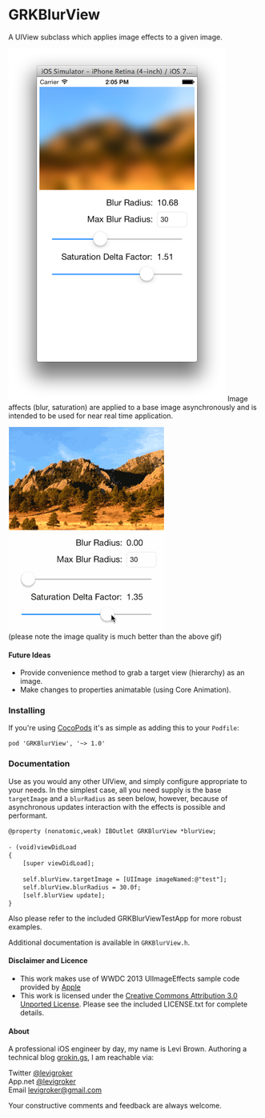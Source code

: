 GRKBlurView
===========
A UIView subclass which applies image effects to a given image.

![Sample Screenshot](ReadmeAssets/ScreenShot.png)
Image affects (blur, saturation) are applied to a base image asynchronously and is
intended to be used for near real time application.

![Demo](ReadmeAssets/Demo.gif)  
(please note the image quality is much better than the above gif)

#### Future Ideas

* Provide convenience method to grab a target view (hierarchy) as an image.
* Make changes to properties animatable (using Core Animation).

### Installing

If you're using [CocoPods](http://cocopods.org) it's as simple as adding this to your `Podfile`:

	pod 'GRKBlurView', '~> 1.0'

### Documentation

Use as you would any other UIView, and simply configure appropriate to your needs.
In the simplest case, all you need supply is the base `targetImage` and a `blurRadius` as
seen below, however, because of asynchronous updates interaction with the effects is
possible and performant.

	@property (nonatomic,weak) IBOutlet GRKBlurView *blurView;

	- (void)viewDidLoad
	{
		[super viewDidLoad];
	
		self.blurView.targetImage = [UIImage imageNamed:@"test"];
		self.blurView.blurRadius = 30.0f;
		[self.blurView update];
	}

Also please refer to the included GRKBlurViewTestApp for more robust examples.

Additional documentation is available in `GRKBlurView.h`.

#### Disclaimer and Licence

* This work makes use of WWDC 2013 UIImageEffects sample code provided by [Apple](https://developer.apple.com/wwdc/resources/)
* This work is licensed under the [Creative Commons Attribution 3.0 Unported License](http://creativecommons.org/licenses/by/3.0/).
  Please see the included LICENSE.txt for complete details.

#### About
A professional iOS engineer by day, my name is Levi Brown. Authoring a technical blog
[grokin.gs](http://grokin.gs), I am reachable via:

Twitter [@levigroker](https://twitter.com/levigroker)  
App.net [@levigroker](https://alpha.app.net/levigroker)  
Email [levigroker@gmail.com](mailto:levigroker@gmail.com)  

Your constructive comments and feedback are always welcome.
